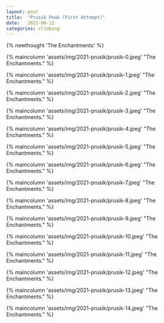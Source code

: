 ```yaml
---
layout: post
title:  "Prusik Peak (First Attempt)"
date:   2021-06-12 
categories: climbing
---
```

{% newthought 'The Enchantments' %}

<!--more-->
{% maincolumn 'assets/img/2021-prusik/prusik-0.jpeg' "The Enchantments." %}

{% maincolumn 'assets/img/2021-prusik/prusik-1.jpeg' "The Enchantments." %}

{% maincolumn 'assets/img/2021-prusik/prusik-2.jpeg' "The Enchantments." %}

{% maincolumn 'assets/img/2021-prusik/prusik-3.jpeg' "The Enchantments." %}

{% maincolumn 'assets/img/2021-prusik/prusik-4.jpeg' "The Enchantments." %}

{% maincolumn 'assets/img/2021-prusik/prusik-5.jpeg' "The Enchantments." %}

{% maincolumn 'assets/img/2021-prusik/prusik-6.jpeg' "The Enchantments." %}

{% maincolumn 'assets/img/2021-prusik/prusik-7.jpeg' "The Enchantments." %}

{% maincolumn 'assets/img/2021-prusik/prusik-8.jpeg' "The Enchantments." %}

{% maincolumn 'assets/img/2021-prusik/prusik-9.jpeg' "The Enchantments." %}

{% maincolumn 'assets/img/2021-prusik/prusik-10.jpeg' "The Enchantments." %}

{% maincolumn 'assets/img/2021-prusik/prusik-11.jpeg' "The Enchantments." %}

{% maincolumn 'assets/img/2021-prusik/prusik-12.jpeg' "The Enchantments." %}

{% maincolumn 'assets/img/2021-prusik/prusik-13.jpeg' "The Enchantments." %}

{% maincolumn 'assets/img/2021-prusik/prusik-14.jpeg' "The Enchantments." %}



